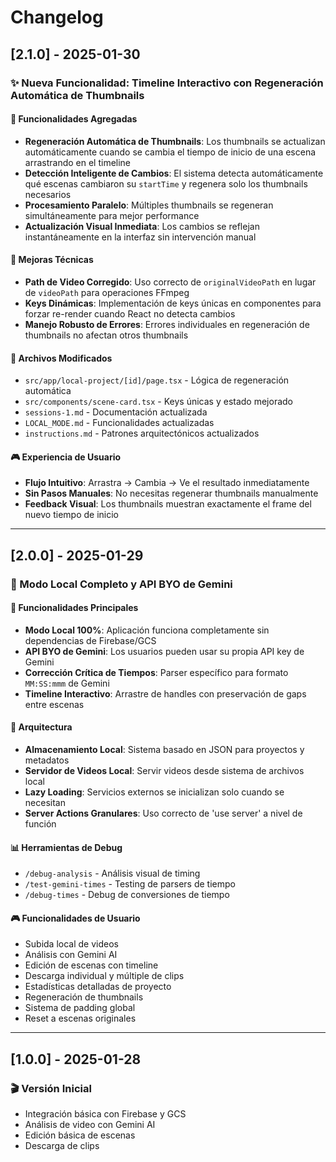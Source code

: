 # Changelog

## [2.1.0] - 2025-01-30

### ✨ Nueva Funcionalidad: Timeline Interactivo con Regeneración Automática de Thumbnails

#### 🎯 Funcionalidades Agregadas
- **Regeneración Automática de Thumbnails**: Los thumbnails se actualizan automáticamente cuando se cambia el tiempo de inicio de una escena arrastrando en el timeline
- **Detección Inteligente de Cambios**: El sistema detecta automáticamente qué escenas cambiaron su `startTime` y regenera solo los thumbnails necesarios
- **Procesamiento Paralelo**: Múltiples thumbnails se regeneran simultáneamente para mejor performance
- **Actualización Visual Inmediata**: Los cambios se reflejan instantáneamente en la interfaz sin intervención manual

#### 🔧 Mejoras Técnicas
- **Path de Video Corregido**: Uso correcto de `originalVideoPath` en lugar de `videoPath` para operaciones FFmpeg
- **Keys Dinámicas**: Implementación de keys únicas en componentes para forzar re-render cuando React no detecta cambios
- **Manejo Robusto de Errores**: Errores individuales en regeneración de thumbnails no afectan otros thumbnails

#### 📁 Archivos Modificados
- `src/app/local-project/[id]/page.tsx` - Lógica de regeneración automática
- `src/components/scene-card.tsx` - Keys únicas y estado mejorado
- `sessions-1.md` - Documentación actualizada
- `LOCAL_MODE.md` - Funcionalidades actualizadas
- `instructions.md` - Patrones arquitectónicos actualizados

#### 🎮 Experiencia de Usuario
- **Flujo Intuitivo**: Arrastra → Cambia → Ve el resultado inmediatamente
- **Sin Pasos Manuales**: No necesitas regenerar thumbnails manualmente
- **Feedback Visual**: Los thumbnails muestran exactamente el frame del nuevo tiempo de inicio

---

## [2.0.0] - 2025-01-29

### 🚀 Modo Local Completo y API BYO de Gemini

#### 🎯 Funcionalidades Principales
- **Modo Local 100%**: Aplicación funciona completamente sin dependencias de Firebase/GCS
- **API BYO de Gemini**: Los usuarios pueden usar su propia API key de Gemini
- **Corrección Crítica de Tiempos**: Parser específico para formato `MM:SS:mmm` de Gemini
- **Timeline Interactivo**: Arrastre de handles con preservación de gaps entre escenas

#### 🔧 Arquitectura
- **Almacenamiento Local**: Sistema basado en JSON para proyectos y metadatos
- **Servidor de Videos Local**: Servir videos desde sistema de archivos local
- **Lazy Loading**: Servicios externos se inicializan solo cuando se necesitan
- **Server Actions Granulares**: Uso correcto de 'use server' a nivel de función

#### 📊 Herramientas de Debug
- `/debug-analysis` - Análisis visual de timing
- `/test-gemini-times` - Testing de parsers de tiempo
- `/debug-times` - Debug de conversiones de tiempo

#### 🎮 Funcionalidades de Usuario
- Subida local de videos
- Análisis con Gemini AI
- Edición de escenas con timeline
- Descarga individual y múltiple de clips
- Estadísticas detalladas de proyecto
- Regeneración de thumbnails
- Sistema de padding global
- Reset a escenas originales

---

## [1.0.0] - 2025-01-28

### 🎬 Versión Inicial
- Integración básica con Firebase y GCS
- Análisis de video con Gemini AI
- Edición básica de escenas
- Descarga de clips